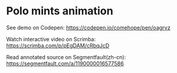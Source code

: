 # Polo mints animation

See demo on Codepen: https://codepen.io/comehope/pen/oagrvz

Watch interactive video on Scrimba: https://scrimba.com/p/pEgDAM/cRbqJcD

Read annotated source on Segmentfault(zh-cn): https://segmentfault.com/a/1190000016577586